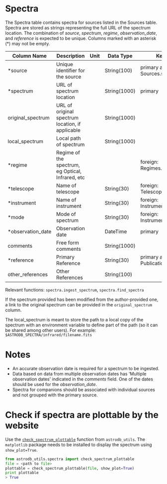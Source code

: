 # Spectra

The Spectra table contains spectra for sources listed in the Sources table.
Spectra are stored as strings representing the full URL of the spectrum location.
The combination of *source*, *spectrum*, *regime*, *observation_date*, and *reference* is expected to be unique.
Columns marked with an asterisk (*) may not be empty.

| Column Name | Description  | Unit  | Data Type    | Key Type  |
|---|---|---|--------------|---|
| *source           | Unique identifier for the source |   | String(100)  | primary and foreign: Sources.source   |
| *spectrum         | URL of spectrum location |   | String(1000) | primary |
| original_spectrum | URL of original spectrum location, if applicable |   | String(1000) |  |
| local_spectrum    | Local path of spectrum   |   | String(1000) |  |
| *regime           | Regime of the spectrum, eg Optical, Infrared, etc |  |  | foreign: Regimes.regime |
| *telescope        | Name of telescope |  | String(30)   | foreign: Telescopes.telescope |
| *instrument       | Name of instrument |  | String(30)   | foreign: Instruments.instrument |
| *mode             | Mode of spectrum  |  | String(30)   | foreign: Instruments.mode |
| *observation_date | Observation date  |  | DateTime     | primary |
| comments          | Free form comments |   | String(1000) |   |
| *reference        | Primary Reference |   | String(30)   | primary and foreign: Publications.reference |
| other_references  | Other References |   | String(100)  |   |

Relevant functions: `spectra.ingest_spectrum`, `spectra.find_spectra`

If the spectrum provided has been modified from the author-provided one, 
a link to the original spectrum can be provided in the `original_spectrum` column.

The local_spectrum is meant to store the path to a local copy of the spectrum with an 
environment variable to define part of the path (so it can be shared among other users). 
For example: `$ASTRODB_SPECTRA/infrared/filename.fits`

# Notes
 - An accurate observation date is required for a spectrum to be ingested.
 - Data based on data from multiple observation dates has 'Multiple observation dates' 
   indicated in the *comments* field.
   One of the dates should be used for the *observation_date*.
 - Spectra for companions should be associated with individual sources and not grouped with the primary source.

# Check if spectra are plottable by the website
Use the [`check_spectrum_plottable`](https://astrodb-utils.readthedocs.io/en/latest/pages/using_existing_db/ingesting/ingesting_spectra.html#astrodb_utils.spectra.check_spectrum_plottable) function from `astrodb_utils`. The `matplotlib` package needs to be installed to display the spectrum using `show_plot=True`.
   ```Python
   from astrodb_utils.spectra import check_spectrum_plottable
   file = <path to file>
   plottable = check_spectrum_plottable(file, show_plot=True)
   print plottable
   > True
   ```
   
